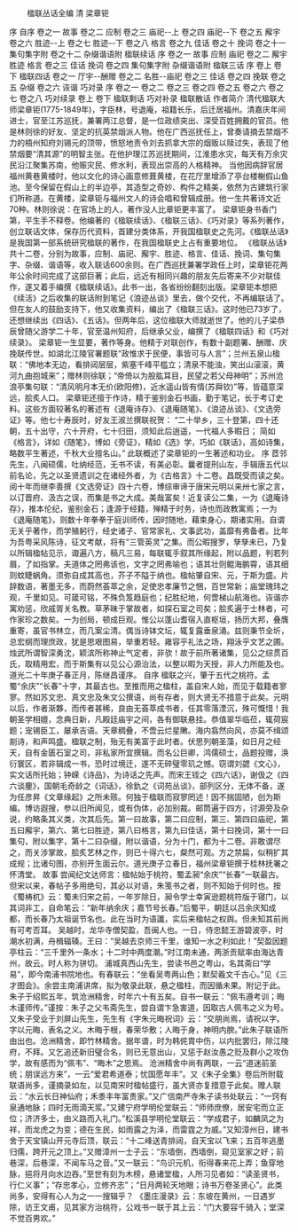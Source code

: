 <!-- { "loadSidebar": true } -->
　　
楹联丛话全编 清 梁章钜

序
自序
卷之一
故事
卷之二
应制
卷之三
庙祀--上
卷之四
庙祀--下
卷之五
廨宇
卷之六
胜迹--上
卷之七
胜迹--下
卷之八
格言
卷之九
佳话
卷之十
挽词
卷之十一
集句集字附
卷之十二
杂缀谐语附
楹联续话
序
卷之一
故事
应制
庙祀
卷之二
廨宇
胜迹
格言
卷之三
佳话
挽词
卷之四
集句集字附
杂缀谐语附
楹联三话
序
卷上
卷下
楹联四话
卷之一
厅宇--酬赠
卷之二
名胜--庙祀
卷之三
佳话
卷之四
挽联
卷之五
杂缀
卷之六
诙谐
巧对录
序
卷之一
卷之二
卷之三
卷之四
卷之五
卷之六
卷之七
卷之八
巧对续录
卷上
卷下
楹联剩话
巧对补录
楹联散话
作者简介
	清代楹联大师梁章钜(1775-1849年)，字臣林，号退庵，祖籍长乐，后迁居福州。清嘉庆年间进士，官至江苏巡抚，兼署两江总督，是一位政绩突出、深受百姓拥戴的官员。他是林则徐的好友、坚定的抗英禁烟派人物。他在广西巡抚任上，曾奏请摘去禁烟不力的梧州知府刘锡元的顶带，愤怒地责令刘去抓拿大宗的烟贩以赎过失，表现了他禁烟要“清其源”的明智主张。在他护理江苏巡抚期间，江淮患水灾，每天有万余灾民沿江聚集苏南，他赈灾民、修水利，表现出崇高的人格精神。
	当他因病辞官居福州黄巷黄楼时，他以文化的诗心画意修葺黄楼，在花厅里增添了亭台楼榭假山鱼池。至今保留在假山上的半边亭，其造型之奇妙、构件之精美，依然为古建筑行家们所称道。在黄楼，梁章钜与福州文人的诗会唱和曾辑成册。他一生共著诗文近70种。林则徐说：在官场上的人，著作没人比章钜更丰富了。
	梁章钜身书香门第，平生手不释卷。他编著的《楹联续话》、《楹联三话》、《巧对录》等系列著作，创立联话文体，保存历代资料，首建分类体系，开我国楹联史之先河。《楹联丛话》是我国第一部系统研究楹联的著作，在我国楹联史上占有重要地位。
	《楹联丛话》共十二卷，分别为故事，应制、庙祀、廨宇、胜迹、格言、佳话、挽词、集句集字、杂缀、谐语等，收入联话600余则。在广西巡抚兼署学政任上时，梁章钜花两年公余时间完成了这部巨著；此后，远近有相同兴趣的朋友先后寄来不少对联佳作，遂又着手编撰《楹联续话》。此书一出，各省纷纷翻刻出版。梁章钜本想把《续活》之后收集的联话附到笔记《浪迹丛谈》里去，做个交代，不再编联话了。但在友人的鼓励支持下，他又收集资料，编出了《楹联三话》。这时他已73岁了，还想继续出《四话》、《五话》。但两年后，这位楹联大师就逝世了。他的儿子梁恭辰曾随父游学二十年，官至温州知府，后继承父业，编撰了《楹联四话》和《巧对续录》。
	梁章钜一生显要，著作等身。他精于对联创作，有数十副题署、酬赠、庆挽联传世。如湖北江陵官署题联“政惟求于民便，事皆可与人言”；兰州五泉山楹联：“佛地本无边，看排闼层层，紫塞千峰平槛立；清泉不能浊，笑出山滚滚，黄河九曲抱城来”；赠林则徐联；“帝倚以为股肱耳目，民望之若父母神明”；苏州沧浪亭集句联：“清风明月本无价(欧阳修)，近水遥山皆有情(苏舜钦)”等，皆蕴意深远，脍炙人口。
	梁章钜还擅于作诗，精于鉴别金石书画，勤于笔记，长于考订史料。这些方面较著名的著述有《退庵诗存》、《退庵随笔》、《浪迹丛谈》、《文选旁证》等。他七十寿辰时，好友王淑兰撰联祝贺：
	“二十举乡，三十登第，四十还朝，五十出守，六十开府，七十归田，须知此后逍遥，一代福人多暇日；
	简如《格言》，详如《随笔》，博如《旁证》，精如《选》学，巧如《联话》，高如诗集，略数平生著述，千秋大业擅名山。”
	此联概述了梁章钜的一生著述和功业。
序
	茝邻先生，八闽硕儒，吐纳经范，无书不读，有美必彰。曩者提刑山左，手辑唐五代以前名论，先之以圣贤遗训之在诸经外者，为《古格言》十二卷。昌既受而读之矣。阅十年而继李善撰《文选旁证》四十六卷，博综审谛于唐宋元明以来卅七家之言，以订晋府、汲古之误，而集是书之大成。美哉富矣！近复读公二集，一为《退庵诗存》，推本伦纪，鉴别金石；逢源于经籍，殚精于时务，诗也而政教寓焉；一为《退庵随笔》，则数十年拳拳于庭训师传，因时随地，藉束身心，期诸实用。自谓无关乎著作，而学殖躬行，经史诸子、官常家礼、文事武功，盖靡有弗备者。比年为吾粤采风陈诗，征文考献，将有“三管英灵”之集。而公暇搜罗，孳孳未已，乃复以所辑楹帖见示，诹遍八方，稿凡三易，每联辄手叙其所缘起，附以品题，判若列眉，了如指掌。夫道体之罔弗该也，文字之罔弗喻也；语其壮则鲲海鹏霄，语其细则蚊睫蜗角。须弥自成其高也，芥子不隘于纳也。楹帖肇自宋、元，于斯为盛。片辞数语，著墨无多，而蔚然荟萃之余，足使忠孝廉节之悃，百世常新；庙堂瑰玮之观，千里如见。可箴可铭，不殊负笈趋庭也；纪胜纪地，何啻梯山航海也。诙谐亦寓劝惩，欣戚胥关名教。草茅昧于掌故者，如探石室之司矣；脍炙遍于士林者，可作家珍之数矣。一为创局，顿成巨观。惟公以蓬山耆宿入直枢垣，扬历大邦，叠膺重寄，虽官书林立，而几案尘清。偶当诗钵文坛，辄复露垂泉涌。兹则秉节全圻，总宏纲而理庶政，犹是思艰图易，举重若轻。雍容乎礼法之场，翔泳乎文艺之圃。烛武所谓智深勇沈，颖滨所称神止气定者，非欤！故于前所著诸集，见公之综贯百氏，取精用宏，而于斯集有以见公心源治法，以整以暇为天授，非人力所能及也。道光二十年庚子春正月，陈继昌谨序。
自序
	楹联之兴，肇于五代之桃符。孟蜀“余庆”“长春”十字，其最古也。至推而用之楹柱，盖自宋人始，而见于载籍者寥寥。然如苏文忠、真文忠及朱文公撰语，尚有存者，则大贤无不措意于此矣。元明以后，作者渐夥，而传者甚稀，良由无荟萃成书者，任其零落湮沉，殊可慨惜！我朝圣学相嬗，念典日新，凡殿廷庙宇之间，各有御联悬挂。恭值翠华临莅，辄荷宸题；宠锡臣工，屡承吉语。天章稠叠，不啻云烂星敶。海内翕然向风，亦莫不缉颂剬诗，和声鸣盛。楹联之制，殆无有美富于此时者。伏思列朝圣藻，如日月之经天，自有金匮石室之司，非私家所宜撰辑。而名公巨卿，鸿儒硕士，品题投赠，涣衍寰区，若非辑成一书，恐时过境迁，遂不无碎璧零玑之憾。窃谓刘勰《文心》，实文话所托始；钟嵘《诗品》，为诗话之先声。而宋王铚之《四六话》，谢伋之《四六谈麈》，国朝毛奇龄之《词话》，徐釚之《词苑丛谈》，部列区分，无体不备，遂为任彦昇《文章缘起》之所未赅。何独于楹联而寂寥罔述！因不揣固陋，创为斯编。博访遐搜，参以旧所闻见，或有伪体，必加别裁。邮筒遍于四方，讨源旁及杂说，约略条其义类，次其后先。第一曰故事，第二曰应制，第三、第四曰庙祀，第五曰廨宇，第六、第七曰胜迹，第八曰格言，第九曰佳话，第十曰挽词，第十一曰集句，附以集字，第十二曰杂缀，附以谐语，分为十门，都为十二卷。非敢谓尽之，而关涉掌故，脍炙艺林之作，则已十得六七，粲然可观。方之禁扁，似稍扩其成规；比诸句图，亦别开生面云尔。道光庚子立春日，福州梁章钜撰于桂林抚署之怀清堂。
故事
	尝闻纪文达师言：楹帖始于桃符，蜀孟昶“余庆”“长春”一联最古。但宋以来，春帖子多用绝句，其必以对语，朱笺书之者，则不知始于何时也。按《蜀梼杌》云：蜀未归宋之前，一年岁除日，昶令学士幸寅逊题桃符版于寝门，以其词非工，自命笔云：“新年纳余庆；嘉节号长春。”后蜀平，朝廷以吕余庆知成都，而长春乃太祖诞节名也。此在当时为语讖，实后来楹帖之权舆。但未知其前尚有可考否耳。
	吴越时，龙华寺僧契盈，吾闽人也。一日，侍忠懿王游碧波亭，时潮水初满，舟楫辐辏。王曰：“吴越去京师三千里，谁知一水之利如此！”契盈因题亭柱云：“三千里外一条水；十二时中两度潮。”时江南未通，两浙贡赋率由海达青州，故云。时人称为骈切。
	浦城真西山先生，尝读书邑之粤山，名其斋曰“学易”，即今南浦书院地也。有春联云：“坐看吴粤两山色；默契羲文千古心。”见《三才图会》。余尝主南浦讲席，拟为敬录此联，悬之楹柱，而因循未果。附记于此。
	朱子于绍熙五年，筑沧洲精舍，时年六十有五矣。自书一联云：“佩韦遵考训；晦木谨师传。”谨按：朱子之父韦斋先生，尝自谓卞急害道，因取古人佩韦之义为号。又朱子受业于刘屏山先生，先生有《字朱元晦祝词》云：“交朋尚焉，请祝以字。字以元晦，表名之义。木晦于根，春荣华敷；人晦于身，神明内腴。”此朱子联语所由出也。沧洲精舍，即竹林精舍。据年谱，时为韩侂胄中伤，以内批罢归，除江陵府，不拜。又乞追还新旧璧合名，则已无意出山，又惩于赵汝愚之贬及群小之攻伪学，故有感而为“佩韦”、“晦木”之思焉。
	沧洲精舍中尚有两联，一云“道迷前圣统；朋误远方来”，一云“爱君希道泰；忧国愿年丰”。又《朱子全集》卷后所附载联语尚多，谨摘录如左，以见南宋时楹帖盛行，虽大贤亦复措意于此矣。赠人联云：“水云长日神仙府；禾黍丰年富贵家。”又广信南严寺朱子读书处联云：“一窍有泉通地脉；四时无雨滴天浆。”又建宁府学明伦堂联云：“师师庶僚，居安宅而立正位；济济多士，由义路而入礼门。”松溪县学明伦堂联云：“学成君子，如麟凤之为祥，而龙虎之为变；德在生民，如雨露之为泽，而雷霆之为威。”又知漳州日，建书舍于天宝镇山开元寺后顶，联云：“十二峰送青排闼，自天宝以飞来；五百年逃墨归儒，跨开元之顶上。”又赠漳州一士子云：“东墙倒，西墙倒，窥见室家之好；前巷深，后巷深，不闻车马之音。”又一联云：“鸟识元机，衔得春来花上弄；鱼穿地脉，挹将月向水边吞。”至世有刻为木榜，悬诸堂楹，人所习见者如：“读圣贤书，行仁义事”；“存忠孝心，立修齐志”；“日月两轮天地眼；诗书万卷圣贤心”。此类尚多，安得有心人为之一一搜辑乎？
	《墨庄漫录》云：东坡在黄州，一日遇岁除，访王文甫，见其家方治桃符，公戏书一联于其上云：“门大要容千骑入；堂深不觉百男欢。”
